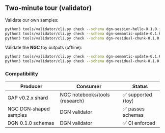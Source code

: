 ## Two‑minute tour (validator)
Validate our own samples:
```bash
python3 tools/validator/cli.py check --schema dgn-session-hello-0.1.0.json protocol/samples/session_hello.json
python3 tools/validator/cli.py check --schema dgn-semantic-update-0.1.0.json protocol/samples/semantic_update.jsonl
python3 tools/validator/cli.py check --schema dgn-residual-chunk-0.1.0.json protocol/samples/residual_chunk.json
```
Validate the **NGC** toy outputs (offline):
```bash
python3 tools/validator/cli.py check --schema dgn-semantic-update-0.1.0.json ../ngc/samples/dgn/semantic_update.jsonl
python3 tools/validator/cli.py check --schema dgn-residual-chunk-0.1.0.json ../ngc/samples/dgn/residual_chunk.json
```

### Compatibility
| Producer | Consumer | Status |
|---|---|---|
| GAP v0.2.x shard | NGC notebooks/tools (research) | ✅ supported (toy) |
| NGC DGN‑shaped samples | DGN validator | ✅ passes schemas |
| DGN 0.1.0 schemas | DGN validator | ✅ CI enforced | 